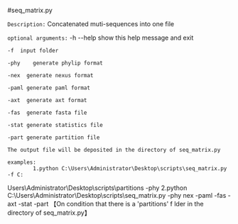#seq_matrix.py

`Description:` Concatenated muti-sequences into one file

`optional arguments:`
	-h	--help  show this help message and exit
	
	-f	input folder
	
	-phy	generate phylip format
	
	-nex  generate nexus format
	
	-paml generate paml format
	
	-axt  generate axt format
	
	-fas  generate fasta file
	
	-stat generate statistics file
	
	-part generate partition file

    The output file will be deposited in the directory of seq_matrix.py

    examples:
            1.python C:\Users\Administrator\Desktop\scripts\seq_matrix.py -f C:
Users\Administrator\Desktop\scripts\partitions -phy
            2.python C:\Users\Administrator\Desktop\scripts\seq_matrix.py -phy
nex -paml -fas -axt -stat -part   【On condition that there is a 'partitions' f
lder in the directory of seq_matrix.py】
